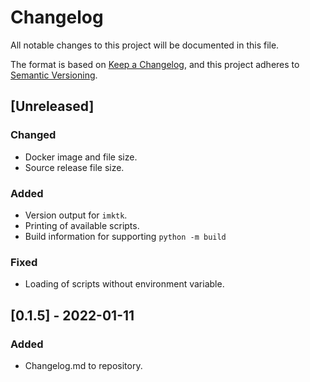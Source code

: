 # Changelog
All notable changes to this project will be documented in this file.

The format is based on [Keep a Changelog](https://keepachangelog.com/en/1.0.0/),
and this project adheres to [Semantic Versioning](https://semver.org/spec/v2.0.0.html).

## [Unreleased]
### Changed
- Docker image and file size.
- Source release file size.
### Added
- Version output for `imktk`.
- Printing of available scripts.
- Build information for supporting `python -m build`
### Fixed
- Loading of scripts without environment variable.

## [0.1.5] - 2022-01-11
### Added
- Changelog.md to repository.
